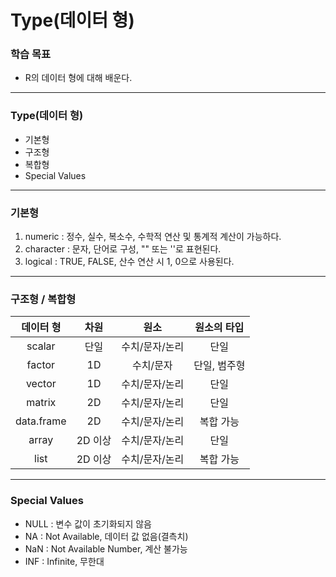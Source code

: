 # Type(데이터 형)



### 학습 목표

- R의 데이터 형에 대해 배운다.



---



### Type(데이터 형)

- 기본형
- 구조형
- 복합형
- Special Values



---



### 기본형

1. numeric : 정수, 실수, 복소수, 수학적 연산 및 통계적 계산이 가능하다.
2. character : 문자, 단어로 구성, "" 또는 ''로 표현된다.
3. logical : TRUE, FALSE, 산수 연산 시 1, 0으로 사용된다.



---



### 구조형 / 복합형

| 데이터 형  |  차원   |      원소      | 원소의 타입  |
| :--------: | :-----: | :------------: | :----------: |
|   scalar   |  단일   | 수치/문자/논리 |     단일     |
|   factor   |   1D    |   수치/문자    | 단일, 범주형 |
|   vector   |   1D    | 수치/문자/논리 |     단일     |
|   matrix   |   2D    | 수치/문자/논리 |     단일     |
| data.frame |   2D    | 수치/문자/논리 |  복합 가능   |
|   array    | 2D 이상 | 수치/문자/논리 |     단일     |
|    list    | 2D 이상 | 수치/문자/논리 |  복합 가능   |



---



### Special Values

- NULL : 변수 값이 초기화되지 않음
- NA : Not Available, 데이터 값 없음(결측치)
- NaN : Not Available Number, 계산 불가능
- INF : Infinite, 무한대
